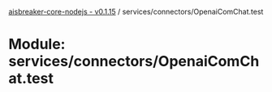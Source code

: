 [aisbreaker-core-nodejs - v0.1.15](../README.md) / services/connectors/OpenaiComChat.test

# Module: services/connectors/OpenaiComChat.test
